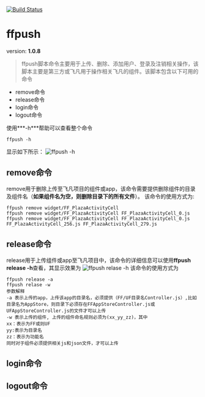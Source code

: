 [![Build Status](https://travis-ci.org/FFATAP/ffpush.svg?branch=master)](https://travis-ci.org/FFATAP/ffpush)
# ffpush
version: **1.0.8**

> ffpush脚本命令主要用于上传、删除、添加用户、登录及注销相关操作，该脚本主要是第三方或飞凡用于操作相关飞凡的组件。该脚本包含以下可用的命令

* remove命令
* release命令
* login命令
* logout命令

使用***-h***帮助可以查看整个命令
```
ffpush -h
```
显示如下所示：
![ffpush -h](http://junhg521.github.io/JSSource/ffpush/ffpush.png)


## remove命令
remove用于删除上传至飞凡项目的组件或app，该命令需要提供删除组件的目录及组件名（**如果组件名为空，则删除目录下的所有文件**）。
该命令的使用方式为:
```
ffpush remove widget/FF_PlazaActivityCell
ffpush remove widget/FF_PlazaActivityCell FF_PlazaActivityCell_0.js
ffpush remove widget/FF_PlazaActivityCell FF_PlazaActivityCell_0.js FF_PlazaActivityCell_256.js FF_PlazaActivityCell_279.js
``` 
## release命令
release用于上传组件或app至飞凡项目中，该命令的详细信息可以使用**ffpush release -h**查看，其显示效果为
![ffpush relase -h](http://junhg521.github.io/JSSource/ffpush/release.png)
该命令的使用方式为
```
ffpush release -a
ffpush relase -w
参数解释
-a 表示上传的app，上传该app的目录名，必须提供（FF/UF目录名Controller.js）,比如目录名为AppStore，则目录下必须存在FFAppStoreController.js或UFAppStoreController.js的文件才可以上传
-w 表示上传的组件, 上传的组件命名规则必须为(xx_yy_zz)，其中
xx：表示为FF或则UF
yy:表示为目录名
zz：表示为功能名
同时对于组件必须提供相关js和json文件，才可以上传
```
## login命令
## logout命令


 